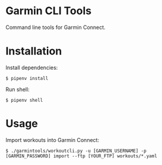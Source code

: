Garmin CLI Tools
================

Command line tools for Garmin Connect.

# Installation

Install dependencies:
```shell script
$ pipenv install
```

Run shell:
```shell script
$ pipenv shell
```

# Usage

Import workouts into Garmin Connect: 
```shell script
$ ./garmintools/workoutcli.py -u [GARMIN_USERNAME] -p [GARMIN_PASSWORD] import --ftp [YOUR_FTP] workouts/*.yaml
```
